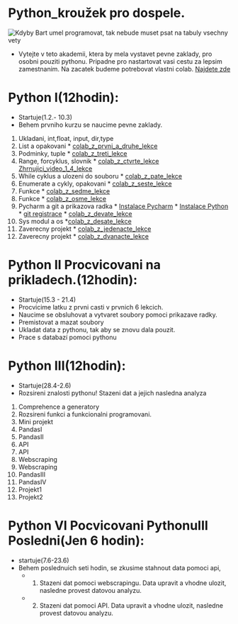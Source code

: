 # Python_kroužek pro dospele.
![Kdyby Bart umel programovat, tak nebude muset psat na tabuly vsechny vety](https://github.com/valenja9/Python_krou-ek_pro_dosp-l-/blob/main/tabule-bart.jpg)

* Vytejte v teto akademii, ktera by mela vystavet pevne zaklady, pro osobni pouziti pythonu. Pripadne pro nastartovat vasi cestu za lepsim zamestnanim. Na zacatek budeme potrebovat vlastni colab. [Najdete zde](https://colab.research.google.com/notebooks/intro.ipynb)


# Python I(12hodin):
* Startuje(1.2.- 10.3)
* Behem prvniho kurzu se naucime pevne zaklady.
1) Ukladani, int,float, input, dir,type 
2) List a opakovani  * [colab_z_prvni_a_druhe_lekce](https://github.com/valenja9/Python_krouzek_pro_dospele/blob/main/Python_krouzek_dospelaciI_II_lekce.ipynb)
3) Podminky, tuple   * [colab_z_treti_lekce](https://github.com/valenja9/Python_krouzek_pro_dospele/blob/main/Python_dospelaci_III.ipynb)
4) Range, forcyklus, slovnik * [colab_z_ctvrte_lekce](https://github.com/valenja9/Python_krouzek_pro_dospele/blob/main/Python_pro_dospeleIV.ipynb) [Zhrnujici_video_1_4_lekce](https://drive.google.com/file/d/15xzAW8alxILxiKYo1jpRStWrQL78HYj0/view?usp=sharing)
5) While cyklus a ulozeni do souboru * [colab_z_pate_lekce](https://github.com/valenja9/Python_krouzek_pro_dospele/blob/main/Python_pro_dospele_5.ipynb)
6) Enumerate a cykly, opakovani * [colab_z_seste_lekce]()
7) Funkce * [colab_z_sedme_lekce]()
8) Funkce * [colab_z_osme_lekce]()
9) Pycharm a git a prikazova radka  * [Instalace Pycharm](https://www.jetbrains.com/pycharm/download/#section=windows)
                                    * [Instalace Python](https://www.python.org/downloads/)
                                    * [git registrace](https://github.com/)
                                    * [colab_z_devate_lekce]()
10) Sys modul a os    *[colab_z_desate_lekce]()
11) Zaverecny projekt * [colab_z_jedenacte_lekce]()
12) Zaverecny projekt * [colab_z_dvanacte_lekce]()


# Python II Procvicovani na prikladech.(12hodin):
* Startuje(15.3 - 21.4)
* Procvicime latku z prvni casti v prvnich 6 lekcich.
* Naucime se obsluhovat a vytvaret soubory pomoci prikazave radky. 
* Premistovat a mazat soubory
* Ukladat data z pythonu, tak aby se znovu dala pouzit. 
* Prace s databazí pomoci pythonu



# Python III(12hodin):
* Startuje(28.4-2.6)
* Rozsireni znalosti pythonu! Stazeni dat a jejich nasledna analyza
1) Comprehence a generatory
2) Rozsireni funkci a funkcionalni programovani.
3) Mini projekt
4) PandasI
5) PandasII
6) API
7) API
8) Webscraping
9) Webscraping
10) PandasIII
11) PandasIV 
11) Projekt1
12) Projekt2

# Python VI Pocvicovani PythonuIII Posledni(Jen 6 hodin):
* startuje(7.6-23.6)
* Behem poslednuich seti hodin, se zkusime stahnout data pomoci api, 
  * 1) Stazeni dat pomoci webscrapingu. Data upravit a vhodne ulozit, nasledne provest datovou analyzu.
  * 2) Stazeni dat pomoci API. Data upravit a vhodne ulozit, nasledne provest datovou analyzu.
